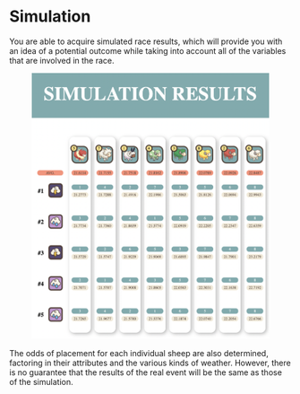 # Simulation

You are able to acquire simulated race results, which will provide you with an idea of a potential outcome while taking into account all of the variables that are involved in the race.

<figure><img src="../../../.gitbook/assets/Screenshot 2022-10-05 at 20.42.18.png" alt=""><figcaption></figcaption></figure>

The odds of placement for each individual sheep are also determined, factoring in their attributes and the various kinds of weather. However, there is no guarantee that the results of the real event will be the same as those of the simulation.

